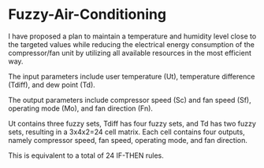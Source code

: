 # Fuzzy-Air-Conditioning

I have proposed a plan to maintain a temperature and humidity level close to the targeted values while reducing the electrical energy consumption of the compressor/fan unit by utilizing all available resources in the most efficient way.

The input parameters include user temperature (Ut), temperature difference (Tdiff), and dew point (Td).

The output parameters include compressor speed (Sc) and fan speed (Sf), operating mode (Mo), and fan direction (Fn).

Ut contains three fuzzy sets, Tdiff has four fuzzy sets, and Td has two fuzzy sets, resulting in a 3x4x2=24 cell matrix. Each cell contains four outputs, namely compressor speed, fan speed, operating mode, and fan direction.

This is equivalent to a total of 24 IF-THEN rules.
